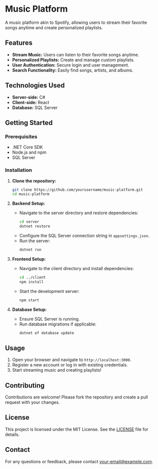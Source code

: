 # Music Platform

A music platform akin to Spotify, allowing users to stream their favorite songs anytime and create personalized playlists.

## Features

- **Stream Music:** Users can listen to their favorite songs anytime.
- **Personalized Playlists:** Create and manage custom playlists.
- **User Authentication:** Secure login and user management.
- **Search Functionality:** Easily find songs, artists, and albums.

## Technologies Used

- **Server-side:** C#
- **Client-side:** React
- **Database:** SQL Server

## Getting Started

### Prerequisites

- .NET Core SDK
- Node.js and npm
- SQL Server

### Installation

1. **Clone the repository:**
    ```bash
    git clone https://github.com/yourusername/music-platform.git
    cd music-platform
    ```

2. **Backend Setup:**
    - Navigate to the server directory and restore dependencies:
        ```bash
        cd server
        dotnet restore
        ```
    - Configure the SQL Server connection string in `appsettings.json`.
    - Run the server:
        ```bash
        dotnet run
        ```

3. **Frontend Setup:**
    - Navigate to the client directory and install dependencies:
        ```bash
        cd ../client
        npm install
        ```
    - Start the development server:
        ```bash
        npm start
        ```

4. **Database Setup:**
    - Ensure SQL Server is running.
    - Run database migrations if applicable:
        ```bash
        dotnet ef database update
        ```

## Usage

1. Open your browser and navigate to `http://localhost:3000`.
2. Register a new account or log in with existing credentials.
3. Start streaming music and creating playlists!

## Contributing

Contributions are welcome! Please fork the repository and create a pull request with your changes.

## License

This project is licensed under the MIT License. See the [LICENSE](LICENSE) file for details.

## Contact

For any questions or feedback, please contact [your-email@example.com](mailto:your-email@example.com).
